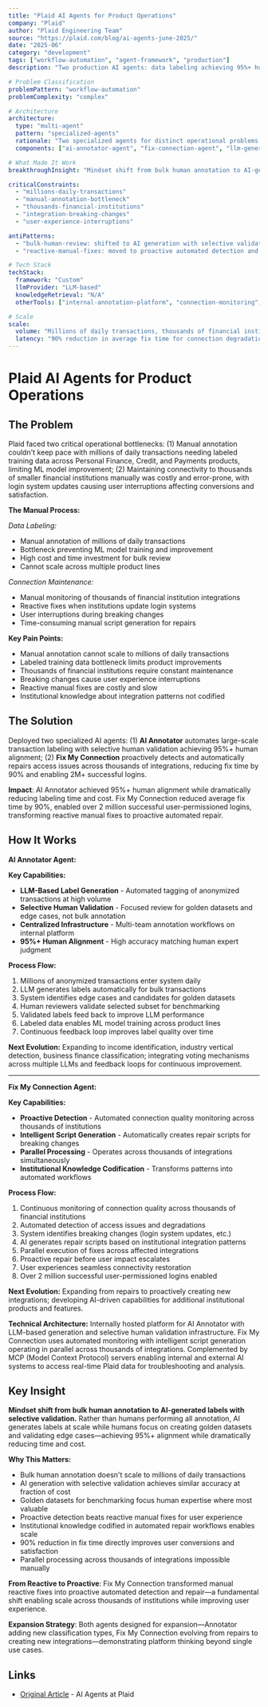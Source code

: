 ```yaml
---
title: "Plaid AI Agents for Product Operations"
company: "Plaid"
author: "Plaid Engineering Team"
source: "https://plaid.com/blog/ai-agents-june-2025/"
date: "2025-06"
category: "development"
tags: ["workflow-automation", "agent-framework", "production"]
description: "Two production AI agents: data labeling achieving 95%+ human alignment, connection maintenance reducing fix time by 90% and enabling 2M+ successful logins"

# Problem Classification
problemPattern: "workflow-automation"
problemComplexity: "complex"

# Architecture
architecture:
  type: "multi-agent"
  pattern: "specialized-agents"
  rationale: "Two specialized agents for distinct operational problems: AI Annotator for automated data labeling with selective human validation, Fix My Connection for proactive integration repair across thousands of institutions"
  components: ["ai-annotator-agent", "fix-connection-agent", "llm-generation", "human-validation", "monitoring", "repair-automation"]

# What Made It Work
breakthroughInsight: "Mindset shift from bulk human annotation to AI-generated labels with selective human validation for golden datasets and edge cases - achieving 95%+ human alignment while dramatically reducing time and cost"

criticalConstraints:
  - "millions-daily-transactions"
  - "manual-annotation-bottleneck"
  - "thousands-financial-institutions"
  - "integration-breaking-changes"
  - "user-experience-interruptions"

antiPatterns:
  - "bulk-human-review: shifted to AI generation with selective validation for golden datasets"
  - "reactive-manual-fixes: moved to proactive automated detection and repair"

# Tech Stack
techStack:
  framework: "Custom"
  llmProvider: "LLM-based"
  knowledgeRetrieval: "N/A"
  otherTools: ["internal-annotation-platform", "connection-monitoring", "MCP-servers"]

# Scale
scale:
  volume: "Millions of daily transactions, thousands of financial institution integrations"
  latency: "90% reduction in average fix time for connection degradation"
---
```


# Plaid AI Agents for Product Operations

## The Problem

Plaid faced two critical operational bottlenecks: (1) Manual annotation couldn't keep pace with millions of daily transactions needing labeled training data across Personal Finance, Credit, and Payments products, limiting ML model improvement; (2) Maintaining connectivity to thousands of smaller financial institutions manually was costly and error-prone, with login system updates causing user interruptions affecting conversions and satisfaction.

**The Manual Process:**

*Data Labeling:*
- Manual annotation of millions of daily transactions
- Bottleneck preventing ML model training and improvement
- High cost and time investment for bulk review
- Cannot scale across multiple product lines

*Connection Maintenance:*
- Manual monitoring of thousands of financial institution integrations
- Reactive fixes when institutions update login systems
- User interruptions during breaking changes
- Time-consuming manual script generation for repairs

**Key Pain Points:**
- Manual annotation cannot scale to millions of daily transactions
- Labeled training data bottleneck limits product improvements
- Thousands of financial institutions require constant maintenance
- Breaking changes cause user experience interruptions
- Reactive manual fixes are costly and slow
- Institutional knowledge about integration patterns not codified

## The Solution

Deployed two specialized AI agents: (1) **AI Annotator** automates large-scale transaction labeling with selective human validation achieving 95%+ human alignment; (2) **Fix My Connection** proactively detects and automatically repairs access issues across thousands of integrations, reducing fix time by 90% and enabling 2M+ successful logins.

**Impact**: AI Annotator achieved 95%+ human alignment while dramatically reducing labeling time and cost. Fix My Connection reduced average fix time by 90%, enabled over 2 million successful user-permissioned logins, transforming reactive manual fixes to proactive automated repair.

## How It Works

**AI Annotator Agent:**

**Key Capabilities:**
- **LLM-Based Label Generation** - Automated tagging of anonymized transactions at high volume
- **Selective Human Validation** - Focused review for golden datasets and edge cases, not bulk annotation
- **Centralized Infrastructure** - Multi-team annotation workflows on internal platform
- **95%+ Human Alignment** - High accuracy matching human expert judgment

**Process Flow:**
1. Millions of anonymized transactions enter system daily
2. LLM generates labels automatically for bulk transactions
3. System identifies edge cases and candidates for golden datasets
4. Human reviewers validate selected subset for benchmarking
5. Validated labels feed back to improve LLM performance
6. Labeled data enables ML model training across product lines
7. Continuous feedback loop improves label quality over time

**Next Evolution:** Expanding to income identification, industry vertical detection, business finance classification; integrating voting mechanisms across multiple LLMs and feedback loops for continuous improvement.

---

**Fix My Connection Agent:**

**Key Capabilities:**
- **Proactive Detection** - Automated connection quality monitoring across thousands of institutions
- **Intelligent Script Generation** - Automatically creates repair scripts for breaking changes
- **Parallel Processing** - Operates across thousands of integrations simultaneously
- **Institutional Knowledge Codification** - Transforms patterns into automated workflows

**Process Flow:**
1. Continuous monitoring of connection quality across thousands of financial institutions
2. Automated detection of access issues and degradations
3. System identifies breaking changes (login system updates, etc.)
4. AI generates repair scripts based on institutional integration patterns
5. Parallel execution of fixes across affected integrations
6. Proactive repair before user impact escalates
7. User experiences seamless connectivity restoration
8. Over 2 million successful user-permissioned logins enabled

**Next Evolution:** Expanding from repairs to proactively creating new integrations; developing AI-driven capabilities for additional institutional products and features.

**Technical Architecture:** Internally hosted platform for AI Annotator with LLM-based generation and selective human validation infrastructure. Fix My Connection uses automated monitoring with intelligent script generation operating in parallel across thousands of integrations. Complemented by MCP (Model Context Protocol) servers enabling internal and external AI systems to access real-time Plaid data for troubleshooting and analysis.

## Key Insight

**Mindset shift from bulk human annotation to AI-generated labels with selective validation.** Rather than humans performing all annotation, AI generates labels at scale while humans focus on creating golden datasets and validating edge cases—achieving 95%+ alignment while dramatically reducing time and cost.

**Why This Matters:**
- Bulk human annotation doesn't scale to millions of daily transactions
- AI generation with selective validation achieves similar accuracy at fraction of cost
- Golden datasets for benchmarking focus human expertise where most valuable
- Proactive detection beats reactive manual fixes for user experience
- Institutional knowledge codified in automated repair workflows enables scale
- 90% reduction in fix time directly improves user conversions and satisfaction
- Parallel processing across thousands of integrations impossible manually

**From Reactive to Proactive**: Fix My Connection transformed manual reactive fixes into proactive automated detection and repair—a fundamental shift enabling scale across thousands of institutions while improving user experience.

**Expansion Strategy**: Both agents designed for expansion—Annotator adding new classification types, Fix My Connection evolving from repairs to creating new integrations—demonstrating platform thinking beyond single use cases.

## Links

- [Original Article](https://plaid.com/blog/ai-agents-june-2025/) - AI Agents at Plaid
